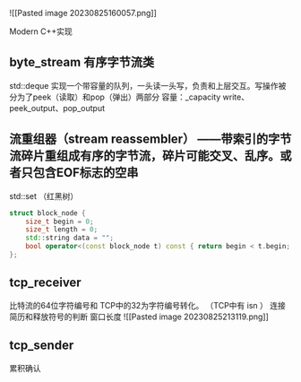 ![[Pasted image 20230825160057.png]]

Modern C++实现
## byte_stream  有序字节流类

std::deque 实现一个带容量的队列，一头读一头写，负责和上层交互。写操作被分为了peek（读取）和pop（弹出）两部分
容量：_capacity
write、peek_output、pop_output

## 流重组器（stream reassembler） ——带索引的字节流碎片重组成有序的字节流，碎片可能交叉、乱序。或者只包含EOF标志的空串
std::set （红黑树）
```C++
struct block_node { 
	size_t begin = 0;
	size_t length = 0;
	std::string data = "";
	bool operator<(const block_node t) const { return begin < t.begin; } 
};
```

## tcp_receiver
比特流的64位字符编号和 TCP中的32为字符编号转化。 （TCP中有 isn ）
连接简历和释放符号的判断
窗口长度
![[Pasted image 20230825213119.png]]

## tcp_sender
累积确认
